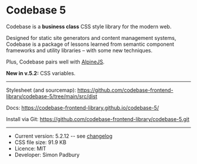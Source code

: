 # Codebase 5

Codebase is a **business class** CSS style library for the modern web.

Designed for static site generators and content management systems, Codebase is a package of lessons learned from semantic component frameworks and utility libraries – with some new techniques.

Plus, Codebase pairs well with [AlpineJS](https://alpinejs.dev).

**New in v.5.2:** CSS variables.

***

Stylesheet (and sourcemap): https://github.com/codebase-frontend-library/codebase-5/tree/main/src/dist

Docs: https://codebase-frontend-library.github.io/codebase-5/

Install via Git: https://github.com/codebase-frontend-library/codebase-5.git

***

* Current version: 5.2.12 -- see [changelog](https://github.com/codebase-frontend-library/codebase-5/blob/main/CHANGELOG.md)
* CSS file size: 91.9 KB
* Licence: MIT
* Developer: Simon Padbury
